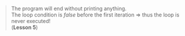 > The program will end without printing anything.  
> The loop condition is _false_ before the first iteration => thus the loop is never executed!      
> (**Lesson 5**)